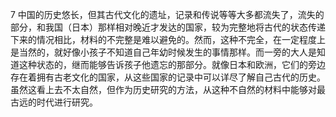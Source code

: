 7
中国的历史悠长，但其古代文化的遗址，记录和传说等等大多都流失了，流失的部分，和我国（日本）那样相对晚近才发达的国家，较为完整地将古代的状态传递下来的情况相比，材料的不完整是难以避免的。然而，这种不完全，在一定程度上是当然的，就好像小孩子不知道自己年幼时候发生的事情那样。而一旁的大人是知道这种状态的，继而能够告诉孩子他遗忘的那部分。就像日本和欧洲，它们的旁边存在着拥有古老文化的国家，从这些国家的记录中可以详尽了解自己古代的历史。虽然这看上去不太自然，但作为历史研究的方法，从这种不自然的材料中能够对最古远的时代进行研究。